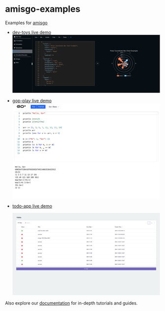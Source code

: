 # amisgo-examples

Examples for [amisgo](https://github.com/zrcoder/amisgo)

- [dev-toys live demo](https://amisgo-dtoy.up.railway.app)
  ![devtoys](images/dtoy.png)

- [gop-play live demo](https://amisgo-gopplay.up.railway.app)
  ![gop-play](images/gop-play.png)

- [todo-app live demo](https://amisgo-todo.up.railway.app)

  ![todo-app](images/todo.png)

Also explore our [documentation](https://amisgo.pages.dev) for in-depth tutorials and guides.
